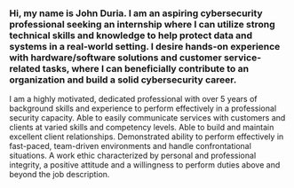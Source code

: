### Hi, my name is John Duria. I am an aspiring cybersecurity professional seeking an internship where I can utilize strong technical skills and knowledge to help protect data and systems in a real-world setting. I desire hands-on experience with hardware/software solutions and customer service-related tasks, where I can beneficially contribute to an organization and build a solid cybersecurity career. 

I am a highly motivated, dedicated professional with over 5 years of background skills and experience to perform effectively in a professional security capacity. Able to easily communicate services with customers and clients at varied skills and competency levels. Able to build and maintain excellent client relationships. Demonstrated ability to perform effectively in fast-paced, team-driven environments and handle confrontational situations. A work ethic characterized by personal and professional integrity, a positive attitude and a willingness to perform duties above and beyond the job description.
